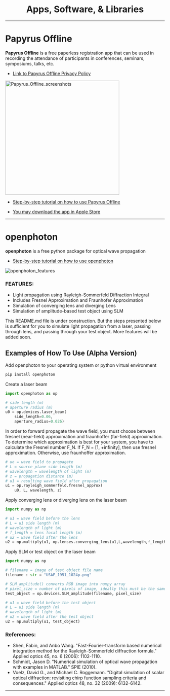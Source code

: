 <h1 align="center">Apps, Software, & Libraries</h1>

******

# Papyrus Offline  
**Papyrus Offline** is a free paperless registration app that can be used in recording the attendance of participants in conferences, seminars, symposiums, talks, etc.

* [Link to Papyrus Offline Privacy Policy](https://github.com/boyfriendnibluefairy/boyfriendnibluefairy.github.io/blob/main/Papyrus_Offline_-_Privacy_Policy.md)

<img width="360" alt="Papyrus_Offline_screenshots" src="https://github.com/boyfriendnibluefairy/boyfriendnibluefairy.github.io/assets/30497886/10d21659-6867-4152-864e-082d4e5b054d">  

* [Step-by-step tutorial on how to use Papyrus Offline](https://www.youtube.com/watch?v=wF4g5tHLlkc)  

* [You may download the app in Apple Store](https://apps.apple.com/gr/app/papyrus-offline/id6473137300?platform=iphone)  
  
  
  
******
  
  
  
# openphoton  
**openphoton** is a free python package for optical wave propagation  

* [Step-by-step tutorial on how to use openphoton](https://youtu.be/bz9cDEuyxx0)  

![openphoton_features](https://github.com/boyfriendnibluefairy/boyfriendnibluefairy.github.io/assets/30497886/08b756a9-1407-4315-b0b1-3c714b3256c0)  

### FEATURES:  
 - Light propagation using Rayleigh-Sommerfeld Diffraction Integral
 - Includes Fresnel Approximation and Fraunhofer Approximation
 - Simulation of converging lens and diverging Lens
 - Simulation of amplitude-based test object using SLM

This README.md file is under construction. But the steps presented below is sufficient for you to simulate light propagation from a laser, passing through lens, and passing through your test object. More features will be added soon.  

## Examples of How To Use (Alpha Version)

Add openphoton to your operating system or python virtual environment

```python
pip install openphoton
```

Create a laser beam
```python
import openphoton as op

# side length (m)
# aperture radius (m)
u0 = op.devices.laser_beam(
    side_length=0.06,
    aperture_radius=0.026)
```

In order to forward propagate the wave field, you must choose between fresnel (near-field) approximation and
fraunhoffer (far-field) approximation. To determine which approximation is best for your system, you have to calculate
the Fresnel number F_N. If F_N = [1, +infinity], then use fresnel approximation. Otherwise, use fraunhoffer approximation.
```python
# uo = wave field to propagate
# L = source plane side length (m)
# wavelength = wavelength of light (m)
# z = propagation distance (m)
# u1 = resulting wave field after propagation
u1 = op.rayleigh_sommerfeld.fresnel_approx(
    u0, L, wavelength, z)
```

Apply converging lens or diverging lens on the laser beam
```python
import numpy as np

# u1 = wave field before the lens
# L = u1 side length (m)
# wavelength of light (m)
# f_length = lens focal length (m)
# u2 = wave field after the lens
u2 = np.multiply(u1, op.lenses.converging_lens(u1,L,wavelength,f_length))
```

Apply SLM or test object on the laser beam
```python
import numpy as np

# filename = image of test object file name
filename : str = "USAF_1951_1024p.png"

# SLM_amplitude() converts RGB image into numpy array
# pixel_size = number of pixels of image, ideally this must be the same with u1
test_object = op.devices.SLM_amplitude(filename, pixel_size)

# u1 = wave field before the test object
# L = u1 side length (m)
# wavelength of light (m)
# u2 = wave field after the test object
u2 = np.multiply(u1, test_object)
```

### References:
 - Shen, Fabin, and Anbo Wang. "Fast-Fourier-transform based numerical integration method for the Rayleigh-Sommerfeld diffraction formula." Applied optics 45, no. 6 (2006): 1102-1110.
 - Schmidt, Jason D. "Numerical simulation of optical wave propagation with examples in MATLAB." SPIE (2010).
 - Voelz, David G., and Michael C. Roggemann. "Digital simulation of scalar optical diffraction: revisiting chirp function sampling criteria and consequences." Applied optics 48, no. 32 (2009): 6132-6142.
  
  

******


  
